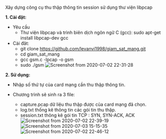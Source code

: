 Xây dựng công cụ thu thập thông tin session sử dụng thư viện libpcap

**1. Cài đặt:**
  - Yêu cầu 
    + Thư viện libpcap và trình biên dịch ngôn ngữ C (gcc):     sudo apt-get install libpcap-dev gcc
  - Cài đăt:
    + git clone https://github.com/levanvi1998/giam_sat_mang.git
    + cd giam_sat_mang
    + gcc gsm.c -lpcap -o gsm
    + sudo ./gsm
  ![Screenshot from 2020-07-02 22-31-28](https://user-images.githubusercontent.com/36982693/86378426-da8c0a00-bcb3-11ea-80d7-fdef5ae2584f.png)
  
**2. Sử dụng:**
  - Nhập số thứ tự của card mạng cần thu thập thông tin.
  
  - Chương trình sẽ sinh ra 3 file: 
      + capture.pcap    dữ liệu thu thập được của card mạng đã chọn.
      + log.txt         thống kê thông tin các gói tin thu thập.
      + session.txt     thông kê gói tin TCP : SYN, SYN-ACK, ACK
      ![Screenshot from 2020-07-02 22-39-19](https://user-images.githubusercontent.com/36982693/86379363-f3e18600-bcb4-11ea-903f-a8469497873c.png)
      ![Screenshot from 2020-07-03 15-15-35](https://user-images.githubusercontent.com/36982693/86447864-25536380-bd40-11ea-9dfe-906b1cfa5738.png)
      ![Screenshot from 2020-07-02 22-46-12](https://user-images.githubusercontent.com/36982693/86380095-e7a9f880-bcb5-11ea-8351-31b2710b15c5.png)
